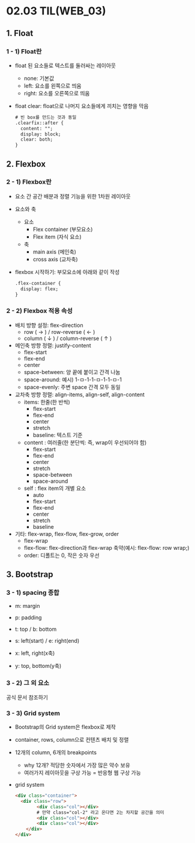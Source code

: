 # 02.03 TIL(WEB_03)

## 1. Float

### 1 - 1) Float란

- float 된 요소들로 텍스트를 둘러싸는 레이아웃

  - none: 기본값
  - left: 요소를 왼쪽으로 띄움
  - right: 요소를 오른쪽으로 띄움

- float clear: float으로 나머지 요소들에게 끼치는 영향을 막음

  ```html
  # 빈 box를 만드는 것과 동일
  .clearfix::after {
  	content: "";
  	display: block;
  	clear: both;
  }
  ```

  

## 2. Flexbox

### 2 - 1) Flexbox란

- 요소 간 공간 배분과 정렬 기능을 위한 1차원 레이아웃

- 요소와 축

  - 요소 
       - Flex container (부모요소)
       - Flex item (자식 요소)
  - 축
    - main axis (메인축)
    - cross axis (교차축)

- flexbox 시작하기: 부모요소에 아래와 같이 작성

  ```html
  .flex-container {
  	display: flex;
  }
  ```



### 2 - 2) Flexbox 적용 속성

- 배치 방향 설정: flex-direction
  - row ( → ) / row-reverse ( ← ) 
  - column ( ↓ ) / column-reverse ( ↑ )
- 메인축 방향 정렬: justify-content
  - flex-start
  - flex-end
  - center
  - space-between: 양 끝에 붙이고 간격 나눔
  - space-around: 예시) 1-ㅁ-1-1-ㅁ-1-1-ㅁ-1
  - space-evenly: 주변 space 간격 모두 동일
- 교차축 방향 정렬: align-items, align-self, align-content
  - items: 한줄(한 반씩)
    - flex-start
    - flex-end
    - center
    - stretch
    - baseline: 텍스트 기준
  - content : 여러줄(한 분단씩: 즉, wrap이 우선되어야 함)
    - flex-start
    - flex-end
    - center
    - stretch
    - space-between
    - space-around
  - self : flex item의 개별 요소
    - auto
    - flex-start
    - flex-end
    - center
    - stretch
    - baseline
- 기타: flex-wrap, flex-flow, flex-grow, order
  - flex-wrap
  - flex-flow: flex-direction과 flex-wrap 축약(예시: flex-flow: row wrap;)
  - order: 디폴트는 0, 작은 숫자 우선

## 3. Bootstrap

### 3 - 1) spacing 종합

- m: margin

- p: padding

- t: top / b: bottom

- s: left(start) / e: right(end)

- x: left, right(x축)

- y: top, bottom(y축)

  

### 3 - 2) 그 외 요소

공식 문서 참조하기



### 3 - 3) Grid system

- Bootstrap의 Grid system은 flexbox로 제작

- container, rows, column으로 컨텐츠 배치 및 정렬

- 12개의 column, 6개의 breakpoints

  - why 12개? 적당한 숫자에서 가장 많은 약수 보유
  - 여러가지 레이아웃을 구상 가능 = 반응형 웹 구상 가능

- grid system

  ```html
  <div class="container">
  	<div class="row">
          <div class="col"></div>
          # 만약 class="col-2" 라고 온다면 2는 차지할 공간을 의미
          <div class="col"></div>
          <div class="col"></div>
      </div>
  </div>
  ```

  

